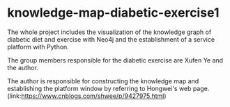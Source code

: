 # knowledge-map-diabetic-exercise1
The whole project includes the visualization of the knowledge graph of diabetic diet and exercise with Neo4j and the establishment of a service platform with Python.

The group members responsible for the diabetic exercise are Xufen Ye and the author.

The author is responsible for constructing the knowledge map and establishing the platform window by referring to Hongwei's web page. (link:https://www.cnblogs.com/shwee/p/9427975.html)
